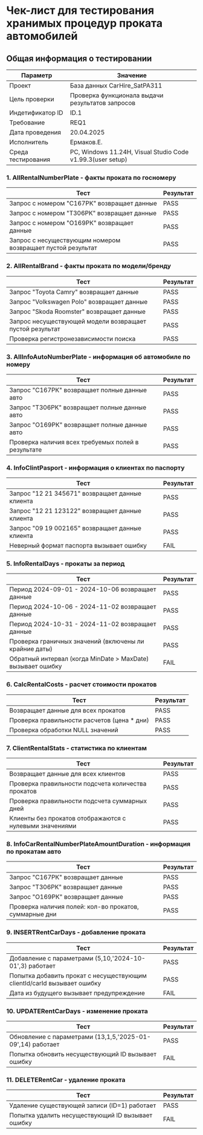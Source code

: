 # Чек-лист для тестирования хранимых процедур проката автомобилей

## Общая информация о тестировании

| Параметр               | Значение                                         |
|------------------------|--------------------------------------------------|
| Проект                 | База данных CarHire_SatPA311                     |
| Цель проверки          | Проверка функционала выдачи результатов запросов |
| Индетификатор ID       | ID.1                                             |
| Требование             | REQ1                                             |
| Дата проведения        | 20.04.2025                                       |
| Исполнитель            | Ермаков.Е.                                       |
| Среда тестирования     | PC, Windows 11.24H, Visual Studio Code v1.99.3(user setup) |


### 1. AllRentalNumberPlate - факты проката по госномеру
| Тест                                                                 | Результат |
|----------------------------------------------------------------------|-----------|
| Запрос с номером "С167РК" возвращает данные                          | PASS      |
| Запрос с номером "Т306РК" возвращает данные                          | PASS      |
| Запрос с номером "О169РК" возвращает данные                          | PASS      |
| Запрос с несуществующим номером возвращает пустой результат          | PASS      |

### 2. AllRentalBrand - факты проката по модели/бренду
| Тест                                                                 | Результат |
|----------------------------------------------------------------------|-----------|
| Запрос "Toyota Camry" возвращает данные                              | PASS      |
| Запрос "Volkswagen Polo" возвращает данные                           | PASS      |
| Запрос "Skoda Roomster" возвращает данные                            | PASS      |
| Запрос несуществующей модели возвращает пустой результат             | PASS      |
| Проверка регистронезависимости поиска                                | PASS      |

### 3. AllInfoAutoNumberPlate - информация об автомобиле по номеру
| Тест                                                                 | Результат |
|----------------------------------------------------------------------|-----------|
| Запрос "С167РК" возвращает полные данные авто                        | PASS      |
| Запрос "Т306РК" возвращает полные данные авто                        | PASS      |
| Запрос "О169РК" возвращает полные данные авто                        | PASS      |
| Проверка наличия всех требуемых полей в результате                   | PASS      |

### 4. InfoClintPasport - информация о клиентах по паспорту
| Тест                                                                 | Результат |
|----------------------------------------------------------------------|-----------|
| Запрос "12 21 345671" возвращает данные клиента                      | PASS      |
| Запрос "12 21 123122" возвращает данные клиента                      | PASS      |
| Запрос "09 19 002165" возвращает данные клиента                      | PASS      |
| Неверный формат паспорта вызывает ошибку                             | FAIL      |

### 5. InfoRentalDays - прокаты за период
| Тест                                                                 | Результат |
|----------------------------------------------------------------------|-----------|
| Период 2024-09-01 - 2024-10-06 возвращает данные                     | PASS      |
| Период 2024-10-06 - 2024-11-02 возвращает данные                     | PASS      |
| Период 2024-10-31 - 2024-11-02 возвращает данные                     | PASS      |
| Проверка граничных значений (включены ли крайние даты)               | PASS      |
| Обратный интервал (когда MinDate > MaxDate) вызывает ошибку          | FAIL      |

### 6. CalcRentalCosts - расчет стоимости прокатов
| Тест                                                                 | Результат |
|----------------------------------------------------------------------|-----------|
| Возвращает данные для всех прокатов                                  | PASS      |
| Проверка правильности расчетов (цена * дни)                          | PASS      |
| Проверка обработки NULL значений                                     | PASS      |

### 7. ClientRentalStats - статистика по клиентам
| Тест                                                                 | Результат |
|----------------------------------------------------------------------|-----------|
| Возвращает данные для всех клиентов                                  | PASS      |
| Проверка правильности подсчета количества прокатов                   | PASS      |
| Проверка правильности подсчета суммарных дней                        | PASS      |
| Клиенты без прокатов отображаются с нулевыми значениями              | PASS      |

### 8. InfoCarRentalNumberPlateAmountDuration - информация по прокатам авто
| Тест                                                                 | Результат |
|----------------------------------------------------------------------|-----------|
| Запрос "С167РК" возвращает данные                                    | PASS      |
| Запрос "Т306РК" возвращает данные                                    | PASS      |
| Запрос "О169РК" возвращает данные                                    | PASS      |
| Проверка наличия полей: кол-во прокатов, суммарные дни               | PASS      |

### 9. INSERTRentCarDays - добавление проката
| Тест                                                                 | Результат |
|----------------------------------------------------------------------|-----------|
| Добавление с параметрами (5,10,'2024-10-01',3) работает              | PASS      |
| Попытка добавить прокат с несуществующим clientId/carId вызывает ошибку | PASS   |
| Дата из будущего вызывает предупреждение                             | FAIL      |

### 10. UPDATERentCarDays - изменение проката
| Тест                                                                 | Результат |
|----------------------------------------------------------------------|-----------|
| Обновление с параметрами (13,1,5,'2025-01-09',14) работает           | PASS      |
| Попытка обновить несуществующий ID вызывает ошибку                   | FAIL      |

### 11. DELETERentCar - удаление проката
| Тест                                                                 | Результат |
|----------------------------------------------------------------------|-----------|
| Удаление существующей записи (ID=1) работает                         | PASS      |
| Попытка удалить несуществующий ID вызывает ошибку                    | FAIL      |